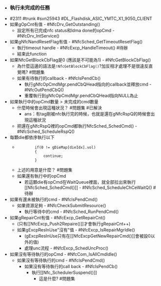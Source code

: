 - ### 執行未完成的任務
- #2311 #trunk #svn25943 #DL_Flashdisk_ASIC_YMTC_X1_9050_CLIENT
- 如果gOpCnt有值 - #NfcDrv_GetOutstanding()
	- 設定所有已完成nfc status和ldma done的opCmd - #NfcDrv_IntService()
- 如果gNfcNandResetFlag有值 - #NfcSched_GetTimeoutResetFlag()
	- 執行timeout handle - #NfcExcp_HandleTimeout() #待辦
	- 結束此function
- 如果NfcGetBlockCbFlag是0 (應該是不可能為1) - #NfcGetBlockCbFlag()
	- 為什麼這邊的語法是`!NfcGetBlockCbFlag()`?加反相才處理不是很違反直覺嗎? #問題集
	- 如果有待執行的callback - #NfcIsPendCb()
		- 執行gNfcOpCmdMgr.pendCbQHead指向的callback並釋放cmd - #NfcOutPendCbQ()
		- 重覆執行到gNfcOpCmdMgr.pendCbQHead指向NULL為止
- 如果執行中的opCmd數量 > 未完成的cmd數量
	- 什麼時候會出現這種狀況？ #問題集 #已解決
		- ans：有tag剛被nfc執行完的時候，也就是還在gNfcRspQ的時候會出現這種狀況
	- 把還在gNfcRspQ裡的opCmd都執行NfcSched_SchedCmd() - #NfcSched_ScheduleRspQ()
- 每顆die都依序執行以下
	- ```
	          if(0 != gDieMap[dieIdx].vol)
	          {
	              continue;
	          }
	  ```
	- 上述的用意是什麼？ #問題集
	- 如果還有執行中的opCmd
		- 若這顆die有opCmd在WaitQueue裡面，就全部拉出來執行[[NfcSched_SchedCmd()]] - #NfcSched_ScheduleChCeWaitQ() #待辦
- 如果有還未被執行的cmd - #NfcIsPendCmd()
	- 如果資源足夠 - #NfcCheckSubmitResource()
		- 執行等待中的cmd - #NfcSched_RunPendCmd()
- 如果gRepairCnt有值 - #NfcExcp_GetRepairCnt()
	- (只有[[NfcExcp_Push2Repaire()]]才會執行gRepairCnt++)
	- 如果gExcpResInUse"沒有"值 - #NfcExcp_IsRepairMgrIdle()
		- (gExcpResInUse只有在[[NfcExcpGetNewRepairCmd()]]會被設0以外的值)
		- 處理unc流程 - #NfcExcp_SchedUncProc()
- 如果沒有等待執行的opCmd - #NfcCom_IsAllCmdIdle()
	- 如果沒有等待執行的cmd - #NfcIsPendCmd()
		- 如果沒有等待執行的call back - #NfcIsPendCb()
			- 執行[[Nfc_SchedulerSuspend()]]
				- 這是什麼? #問題集
